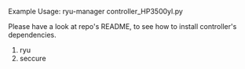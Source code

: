 
Example Usage:
ryu-manager controller_HP3500yl.py

Please have a look at repo's README, to see how to install controller's dependencies.
1. ryu
2. seccure
